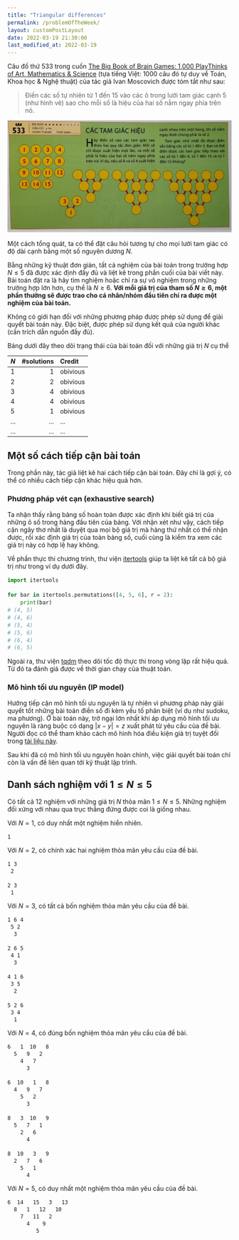 ```yaml
---
title: "Triangular differences"
permalink: /problemOfTheWeek/
layout: customPostLayout
date: 2022-03-19 21:30:00
last_modified_at: 2022-03-19
---
```


Câu đố thứ 533 trong cuốn [The Big Book of Brain Games: 1,000 PlayThinks of Art, Mathematics & Science](https://www.amazon.com/Big-Book-Brain-Games-Mathematics/dp/0761134662) (tựa tiếng Việt: 1000 câu đó tự duy về Toán, Khoa học & Nghệ thuật) của tác giả Ivan Moscovich được tóm tắt như sau:

> Điền các số tự nhiên từ 1 đến 15 vào các ô trong lưới tam giác cạnh 5 (như hình vẽ) sao cho mỗi số là hiệu của hai số nằm ngay phía trên nó.

![Câu đố Các tam giác hiệu](/assets/images/triangularDifference.jpg)

Một cách tổng quát, ta có thể đặt câu hỏi tương tự cho mọi lưới tam giác có độ dài cạnh bằng một số nguyên dương $N$.

Bằng những kỹ thuật đơn giản, tất cả nghiệm của bài toán trong trường hợp $N \le 5$ đã được xác định đầy đủ và liệt kê trong phần cuối của bài viết này. Bài toán đặt ra là hãy tìm nghiệm hoặc chỉ ra sự vô nghiệm trong những trường hợp lớn hơn, cụ thể là $N\ge 6$. **Với mỗi giá trị của tham số $N \ge 6$, một phần thưởng sẽ được trao cho cá nhân/nhóm đầu tiên chỉ ra được một nghiệm của bài toán.**

Không có giới hạn đối với những phương pháp được phép sử dụng để giải quyết bài toán này. Đặc biệt, được phép sử dụng kết quả của người khác (cần trích dẫn nguồn đầy đủ).

Bảng dưới đây theo dõi trạng thái của bài toán đối với những giá trị $N$ cụ thể

| $N$ | #solutions | Credit   |
|:----|-----------:|:---------|
| 1   |          1 | obivious |
| 2   |          2 | obivious |
| 3   |          4 | obivious |
| 4   |          4 | obivious |
| 5   |          1 | obivious |
| ... |        ... | ...      |
| ... |        ... | ...      |


## Một số cách tiếp cận bài toán

Trong phần này, tác giả liệt kê hai cách tiếp cận bài toán. Đây chỉ là gợi ý, có thể có nhiều cách tiếp cận khác hiệu quả hơn.

### Phương pháp vét cạn (exhaustive search)

Ta nhận thấy rằng bảng số hoàn toàn được xác định khi biết giá trị của những ô số trong hàng đầu tiên của bảng. Với nhận xét như vậy, cách tiếp cận ngây thơ nhất là duyệt qua mọi bộ giá trị mà hàng thứ nhất có thể nhận được, rồi xác định giá trị của toàn bảng số, cuối cùng là kiểm tra xem các giá trị này có hợp lệ hay không.

Về phần thực thi chương trình, thư viện [itertools](https://docs.python.org/3/library/itertools.html) giúp ta liệt kê tất cả bộ giá trị như trong ví dụ dưới đây.
```py
import itertools

for bar in itertools.permutations([4, 5, 6], r = 2):
    print(bar)
# (4, 5)
# (4, 6)
# (5, 4)
# (5, 6)
# (6, 4)
# (6, 5)
```

Ngoài ra, thư viện [tqdm](https://github.com/tqdm/tqdm) theo dõi tốc độ thực thi trong vòng lặp rất hiệu quả. Từ đó ta đánh giá được về thời gian chạy của thuật toán.

### Mô hình tối ưu nguyên (IP model)

Hướng tiếp cận mô hình tối ưu nguyên là tự nhiên vì phương pháp này giải quyết tốt những bài toán điền số đi kèm yếu tố phân biệt (ví dụ như sudoku, ma phương). Ở bài toán này, trở ngại lớn nhất khi áp dụng mô hình tối ưu nguyên là ràng buộc có dạng $\lvert x-y \rvert = z$ xuất phát từ yêu cầu của đề bài. Người đọc có thể tham khảo cách mô hình hóa điều kiện giá trị tuyệt đối trong [tài liệu này](https://github.com/thanhtung1005/Optimization-Homework/blob/main/Modeling_Constraint.pdf).

Sau khi đã có mô hình tối ưu nguyên hoàn chỉnh, việc giải quyết bài toán chỉ còn là vấn đề liên quan tới kỹ thuật lập trình.

## Danh sách nghiệm với $1\le N\le 5$

Có tất cả 12 nghiệm với những giá trị $N$ thỏa mãn $1\le N \le 5$. Những nghiệm đối xứng với nhau qua trục thẳng đứng được coi là giống nhau.

Với $N = 1$, có duy nhất một nghiệm hiển nhiên.
```
1
```

Với $N = 2$, có chính xác hai nghiệm thỏa mãn yêu cầu của đề bài.
```
1 3
 2

2 3
 1
```

Với $N = 3$, có tất cả bốn nghiệm thỏa mãn yêu cầu của đề bài.
```
1 6 4
 5 2
  3

2 6 5
 4 1
  3

4 1 6
 3 5
  2

5 2 6
 3 4
  1
```

Với $N = 4$, có đúng bốn nghiệm thỏa mãn yêu cầu của đề bài.
```
6   1  10   8
  5   9   2
    4   7
      3

6  10   1   8
  4   9   7
    5   2
      3

8   3  10   9
  5   7   1
    2   6
      4

8  10   3   9
  2   7   6
    5   1
      4
```

Với $N = 5$, có duy nhất một nghiệm thỏa mãn yêu cầu của đề bài.
```
6  14   15   3   13
  8   1   12   10
    7   11   2
      4    9
         5
```
